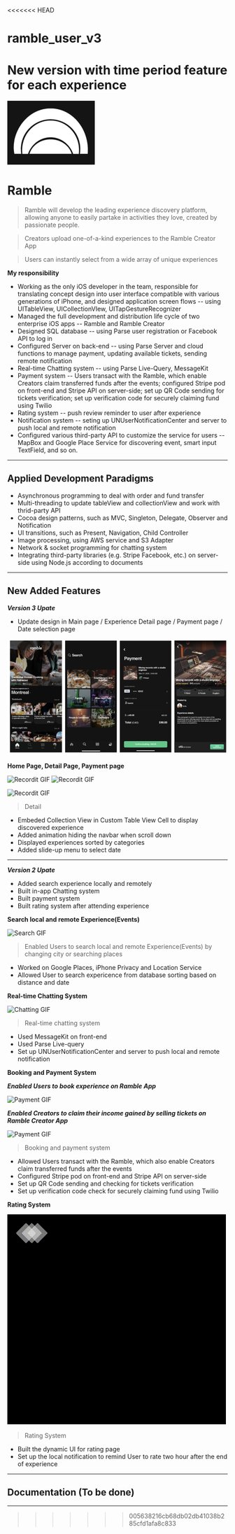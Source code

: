 <<<<<<< HEAD
# ramble_user_v3
New version with time period feature for each experience
=======
![image](https://github.com/ZhangHexiao/RambleApp/blob/master/images/RambleIcon.png)


# Ramble

> Ramble will develop the leading experience discovery platform, allowing anyone to easily partake in activities they love, created by passionate people.

> Creators upload one-of-a-kind experiences to the Ramble Creator App

> Users can instantly select from a wide array of unique experiences

**My responsibility**

- Working as the only iOS developer in the team, responsible for translating concept design into user interface compatible with various generations of iPhone, and designed application screen flows -- using UITableView, UICollectionVIew, UITapGestureRecognizer
- Managed the full development and distribution life cycle of two enterprise iOS apps -- Ramble and Ramble Creator
- Designed SQL database -- using Parse user registration or Facebook API to log in
- Configured Server on back-end -- using Parse Server and cloud functions to manage payment, updating available tickets, sending remote notification
- Real-time Chatting system -- using Parse Live-Query, MessageKit
- Payment system -- Users transact with the Ramble, which enable Creators claim transferred funds after the events; configured Stripe pod on front-end and Stripe API on server-side; set up QR Code sending for tickets verification; set up verification code for securely claiming fund using Twilio
- Rating system -- push review reminder to user after experience
- Notification system -- seting up UNUserNotificationCenter and server to push local and remote notification
- Configured various third-party API to customize the service for users -- MapBox and Google Place Service for discovering event, smart input TextField, and so on. 

---
## Applied Development Paradigms

- Asynchronous programming to deal with order and fund transfer
- Multi-threading to update tableView and collectionView and work with thrid-party API
- Cocoa design patterns, such as MVC, Singleton, Delegate, Observer and Notification 
- UI transitions, such as Present, Navigation, Child Controller
- Image processing, using AWS service and S3 Adapter
- Network & socket programming for chatting system
- Integrating third-party libraries (e.g. Stripe Facebook, etc.) on server-side using Node.js according to documents
---
## New Added Features

***Version 3 Upate***
- Update design in Main page / Experience Detail page / Payment page / Date selection page

[![INSERT YOUR GRAPHIC HERE](https://github.com/ZhangHexiao/RambleApp/blob/master/images/version3.png)]()



**Home Page, Detail Page, Payment page**

![Recordit GIF](https://github.com/ZhangHexiao/RambleApp/blob/master/images/version3Homepage.gif)
![Recordit GIF](https://github.com/ZhangHexiao/RambleApp/blob/master/images/mapFeature.gif)

![Recordit GIF](https://github.com/ZhangHexiao/RambleApp/blob/master/images/version3PaymentPaypage.gif)


> Detail
- Embeded Collection View in Custom Table View Cell to display discovered experience
- Added animation hiding the navbar when scroll down
- Displayed experiences sorted by categories
- Added slide-up menu to select date

---

***Version 2 Upate***
- Added search experience locally and remotely
- Built in-app Chatting system
- Built payment system
- Built rating system after attending experience

**Search local and remote Experience(Events)**

![Search GIF](https://github.com/ZhangHexiao/RambleApp/blob/master/images/SearchAndLocation.gif)

> Enabled Users to search local and remote Experience(Events) by changing city or searching places
- Worked on Google Places, iPhone Privacy and Location Service
- Allowed User to search expericence from database sorting based on distance and date

**Real-time Chatting System**

![Chatting GIF](https://github.com/ZhangHexiao/RambleApp/blob/master/images/chatting.gif)

> Real-time chatting system
- Used MessageKit on front-end
- Used Parse Live-query
- Set up UNUserNotificationCenter and server to push local and remote notification

**Booking and Payment System**

***Enabled Users to book experience on Ramble App***

![Payment GIF](https://github.com/ZhangHexiao/RambleApp/blob/master/images/PaymentUser.gif)

***Enabled Creators to claim their income gained by selling tickets on Ramble Creator App***

![Payment GIF](https://github.com/ZhangHexiao/RambleApp/blob/master/images/PaymentCreator.gif)

> Booking and payment system

- Allowed Users transact with the Ramble, which also enable Creators claim transferred funds after the events
- Configured Stripe pod on front-end and Stripe API on server-side
- Set up QR Code sending and checking for tickets verification 
- Set up verification code check for securely claiming fund using Twilio

**Rating System**

![Rating GIF](https://github.com/ZhangHexiao/RambleApp/blob/master/images/RatingSystem.gif)

> Rating System

- Built the dynamic UI for rating page
- Set up the local notification to remind User to rate two hour after the end of experience


---

## Documentation (To be done)

---
>>>>>>> 005638216cb68db02db41038b285cfd1afa8c833
